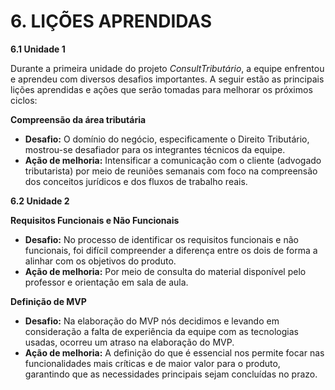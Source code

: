 # **6\. LIÇÕES APRENDIDAS**

**6.1 Unidade 1**

Durante a primeira unidade do projeto *ConsultTributário*, a equipe enfrentou e aprendeu com diversos desafios importantes. A seguir estão as principais lições aprendidas e ações que serão tomadas para melhorar os próximos ciclos:

**Compreensão da área tributária**  
* **Desafio:** O domínio do negócio, especificamente o Direito Tributário, mostrou-se desafiador para os integrantes técnicos da equipe.  
* **Ação de melhoria:** Intensificar a comunicação com o cliente (advogado tributarista) por meio de reuniões semanais com foco na compreensão dos conceitos jurídicos e dos fluxos de trabalho reais.


**6.2 Unidade 2**

**Requisitos Funcionais e Não Funcionais**
* **Desafio:** No processo de identificar os requisitos funcionais e não funcionais, foi difícil compreender a diferença entre os dois de forma a alinhar com os objetivos do produto.  
* **Ação de melhoria:** Por meio de consulta do material disponível pelo professor e orientação em sala de aula.

**Definição de MVP**
* **Desafio:** Na elaboração do MVP nós decidimos e levando em consideração a falta de experiência da equipe com as tecnologias usadas, ocorreu um atraso na elaboração do MVP.  
* **Ação de melhoria:** A definição do que é essencial nos permite focar nas funcionalidades mais críticas e de maior valor para o produto, garantindo que as necessidades principais sejam concluídas no prazo.